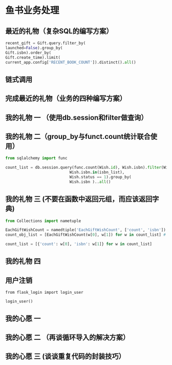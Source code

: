 #  鱼书业务处理

## 最近的礼物（复杂SQL的编写方案）

```python
recent_gift = Gift.query.filter_by(
launched=False).group_by(
Gift.isbn).order_by(
Gift.create_time).limit(
current_app.config['RECENT_BOOK_COUNT']).distinct().all()
```

## 链式调用

## 完成最近的礼物（业务的四种编写方案）

## 我的礼物 一 （使用db.session和filter做查询）

## 我的礼物 二（group_by与funct.count统计联合使用）

```python
from sqlalchemy import func

count_list = db.session.query(func.count(Wish.id), Wish.isbn).filter(Wish.launched == False,
							Wish.isbn.in(isbn_list),
							Wish.status == 1).group_by(
							Wish.isbn )..all()
```

## 我的礼物 三 (不要在函数中返回元组，而应该返回字典)

````python
from Collections import nametuple

EachGiftWishCount = namedtiple('EachGiftWishCount', ['count', 'isbn']) # 创建一个对象
count_obj_list = [EachGiftWishCount(w[0], w[1]) for w in count_list] # 目的是将列表转换为一组对象列表
````

`````python
count_list = [{'count': w[0], 'isbn': w[1]} for w in count_list]
`````

## 我的礼物 四

## 用户注销

`````
from flask_login import login_user

login_user()
`````

## 我的心愿 一

## 我的心愿 二 （再谈循环导入的解决方案）

## 我的心愿 三 (谈谈重复代码的封装技巧）









